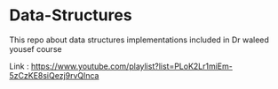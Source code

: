 # Data-Structures

This repo about data structures implementations included in Dr waleed yousef course

Link : https://www.youtube.com/playlist?list=PLoK2Lr1miEm-5zCzKE8siQezj9rvQlnca
